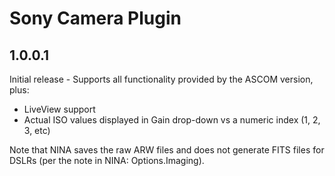 ﻿# Sony Camera Plugin

## 1.0.0.1
Initial release - Supports all functionality provided by the ASCOM version, plus:
* LiveView support
* Actual ISO values displayed in Gain drop-down vs a numeric index (1, 2, 3, etc)

Note that NINA saves the raw ARW files and does not generate FITS files for DSLRs (per the note in NINA: Options.Imaging).
